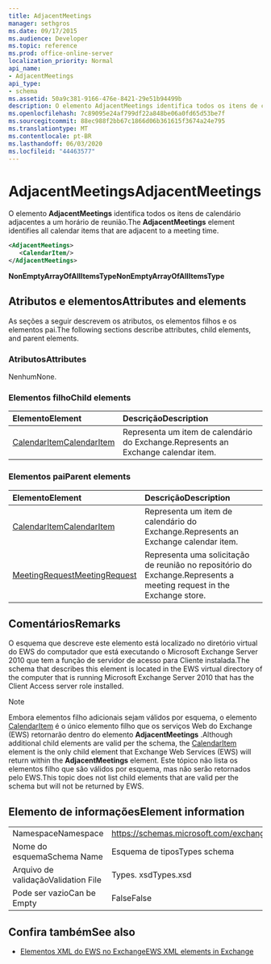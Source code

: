 ```yaml
---
title: AdjacentMeetings
manager: sethgros
ms.date: 09/17/2015
ms.audience: Developer
ms.topic: reference
ms.prod: office-online-server
localization_priority: Normal
api_name:
- AdjacentMeetings
api_type:
- schema
ms.assetid: 50a9c381-9166-476e-8421-29e51b94499b
description: O elemento AdjacentMeetings identifica todos os itens de calendário adjacentes a um horário de reunião.
ms.openlocfilehash: 7c89095e24af799df22a848be06a0fd65d53be7f
ms.sourcegitcommit: 88ec988f2bb67c1866d06b361615f3674a24e795
ms.translationtype: MT
ms.contentlocale: pt-BR
ms.lasthandoff: 06/03/2020
ms.locfileid: "44463577"
---
```

# <a name="adjacentmeetings"></a><span data-ttu-id="59060-103">AdjacentMeetings</span><span class="sxs-lookup"><span data-stu-id="59060-103">AdjacentMeetings</span></span>

<span data-ttu-id="59060-104">O elemento **AdjacentMeetings** identifica todos os itens de calendário adjacentes a um horário de reunião.</span><span class="sxs-lookup"><span data-stu-id="59060-104">The **AdjacentMeetings** element identifies all calendar items that are adjacent to a meeting time.</span></span> 
  
```xml
<AdjacentMeetings>
   <CalendarItem/>
</AdjacentMeetings>
```

 <span data-ttu-id="59060-105">**NonEmptyArrayOfAllItemsType**</span><span class="sxs-lookup"><span data-stu-id="59060-105">**NonEmptyArrayOfAllItemsType**</span></span>
## <a name="attributes-and-elements"></a><span data-ttu-id="59060-106">Atributos e elementos</span><span class="sxs-lookup"><span data-stu-id="59060-106">Attributes and elements</span></span>

<span data-ttu-id="59060-107">As seções a seguir descrevem os atributos, os elementos filhos e os elementos pai.</span><span class="sxs-lookup"><span data-stu-id="59060-107">The following sections describe attributes, child elements, and parent elements.</span></span>
  
### <a name="attributes"></a><span data-ttu-id="59060-108">Atributos</span><span class="sxs-lookup"><span data-stu-id="59060-108">Attributes</span></span>

<span data-ttu-id="59060-109">Nenhum</span><span class="sxs-lookup"><span data-stu-id="59060-109">None.</span></span>
  
### <a name="child-elements"></a><span data-ttu-id="59060-110">Elementos filho</span><span class="sxs-lookup"><span data-stu-id="59060-110">Child elements</span></span>

|<span data-ttu-id="59060-111">**Elemento**</span><span class="sxs-lookup"><span data-stu-id="59060-111">**Element**</span></span>|<span data-ttu-id="59060-112">**Descrição**</span><span class="sxs-lookup"><span data-stu-id="59060-112">**Description**</span></span>|
|:-----|:-----|
|[<span data-ttu-id="59060-113">CalendarItem</span><span class="sxs-lookup"><span data-stu-id="59060-113">CalendarItem</span></span>](calendaritem.md) <br/> |<span data-ttu-id="59060-114">Representa um item de calendário do Exchange.</span><span class="sxs-lookup"><span data-stu-id="59060-114">Represents an Exchange calendar item.</span></span>  <br/> |
   
### <a name="parent-elements"></a><span data-ttu-id="59060-115">Elementos pai</span><span class="sxs-lookup"><span data-stu-id="59060-115">Parent elements</span></span>

|<span data-ttu-id="59060-116">**Elemento**</span><span class="sxs-lookup"><span data-stu-id="59060-116">**Element**</span></span>|<span data-ttu-id="59060-117">**Descrição**</span><span class="sxs-lookup"><span data-stu-id="59060-117">**Description**</span></span>|
|:-----|:-----|
|[<span data-ttu-id="59060-118">CalendarItem</span><span class="sxs-lookup"><span data-stu-id="59060-118">CalendarItem</span></span>](calendaritem.md) <br/> |<span data-ttu-id="59060-119">Representa um item de calendário do Exchange.</span><span class="sxs-lookup"><span data-stu-id="59060-119">Represents an Exchange calendar item.</span></span>  <br/> |
|[<span data-ttu-id="59060-120">MeetingRequest</span><span class="sxs-lookup"><span data-stu-id="59060-120">MeetingRequest</span></span>](meetingrequest.md) <br/> |<span data-ttu-id="59060-121">Representa uma solicitação de reunião no repositório do Exchange.</span><span class="sxs-lookup"><span data-stu-id="59060-121">Represents a meeting request in the Exchange store.</span></span>  <br/> |
   
## <a name="remarks"></a><span data-ttu-id="59060-122">Comentários</span><span class="sxs-lookup"><span data-stu-id="59060-122">Remarks</span></span>

<span data-ttu-id="59060-123">O esquema que descreve este elemento está localizado no diretório virtual do EWS do computador que está executando o Microsoft Exchange Server 2010 que tem a função de servidor de acesso para Cliente instalada.</span><span class="sxs-lookup"><span data-stu-id="59060-123">The schema that describes this element is located in the EWS virtual directory of the computer that is running Microsoft Exchange Server 2010 that has the Client Access server role installed.</span></span>
  
> [!NOTE]
> <span data-ttu-id="59060-124">Embora elementos filho adicionais sejam válidos por esquema, o elemento [CalendarItem](calendaritem.md) é o único elemento filho que os serviços Web do Exchange (EWS) retornarão dentro do elemento **AdjacentMeetings** .</span><span class="sxs-lookup"><span data-stu-id="59060-124">Although additional child elements are valid per the schema, the [CalendarItem](calendaritem.md) element is the only child element that Exchange Web Services (EWS) will return within the **AdjacentMeetings** element.</span></span> <span data-ttu-id="59060-125">Este tópico não lista os elementos filho que são válidos por esquema, mas não serão retornados pelo EWS.</span><span class="sxs-lookup"><span data-stu-id="59060-125">This topic does not list child elements that are valid per the schema but will not be returned by EWS.</span></span> 
  
## <a name="element-information"></a><span data-ttu-id="59060-126">Elemento de informações</span><span class="sxs-lookup"><span data-stu-id="59060-126">Element information</span></span>

|||
|:-----|:-----|
|<span data-ttu-id="59060-127">Namespace</span><span class="sxs-lookup"><span data-stu-id="59060-127">Namespace</span></span>  <br/> |https://schemas.microsoft.com/exchange/services/2006/types  <br/> |
|<span data-ttu-id="59060-128">Nome do esquema</span><span class="sxs-lookup"><span data-stu-id="59060-128">Schema Name</span></span>  <br/> |<span data-ttu-id="59060-129">Esquema de tipos</span><span class="sxs-lookup"><span data-stu-id="59060-129">Types schema</span></span>  <br/> |
|<span data-ttu-id="59060-130">Arquivo de validação</span><span class="sxs-lookup"><span data-stu-id="59060-130">Validation File</span></span>  <br/> |<span data-ttu-id="59060-131">Types. xsd</span><span class="sxs-lookup"><span data-stu-id="59060-131">Types.xsd</span></span>  <br/> |
|<span data-ttu-id="59060-132">Pode ser vazio</span><span class="sxs-lookup"><span data-stu-id="59060-132">Can be Empty</span></span>  <br/> |<span data-ttu-id="59060-133">False</span><span class="sxs-lookup"><span data-stu-id="59060-133">False</span></span>  <br/> |
   
## <a name="see-also"></a><span data-ttu-id="59060-134">Confira também</span><span class="sxs-lookup"><span data-stu-id="59060-134">See also</span></span>

- [<span data-ttu-id="59060-135">Elementos XML do EWS no Exchange</span><span class="sxs-lookup"><span data-stu-id="59060-135">EWS XML elements in Exchange</span></span>](ews-xml-elements-in-exchange.md)

